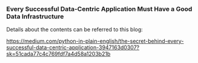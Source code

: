 ### Every Successful Data-Centric Application Must Have a Good Data Infrastructure
Details about the contents can be referred to this blog:

https://medium.com/python-in-plain-english/the-secret-behind-every-successful-data-centric-application-3947163d0307?sk=51cada77c4c769fdf7a4d58a1203b21b
